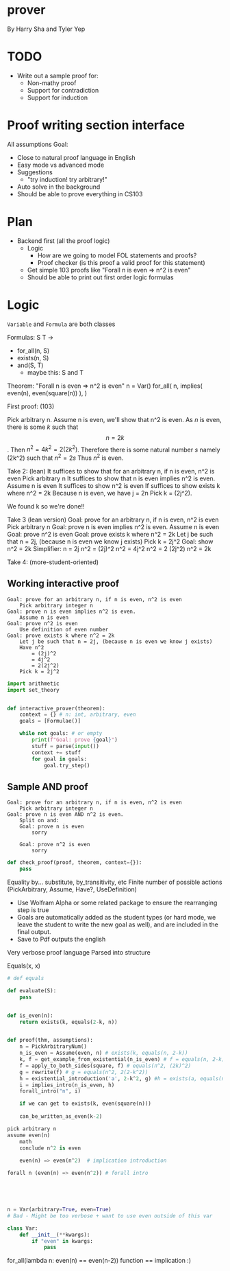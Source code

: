 # prover
By Harry Sha and Tyler Yep

# TODO
- Write out a sample proof for:
    - Non-mathy proof
    - Support for contradiction
    - Support for induction

# Proof writing section interface
All assumptions
Goal:
- Close to natural proof language in English
- Easy mode vs advanced mode
- Suggestions
    - "try induction! try arbitrary!"
- Auto solve in the background
- Should be able to prove everything in CS103

# Plan
- Backend first (all the proof logic) 
    - Logic
        - How are we going to model FOL statements and proofs? 
        - Proof checker (is this proof a valid proof for this statement)
    - Get simple 103 proofs like "Forall n is even => n^2 is even"
    - Should be able to print out first order logic formulas

# Logic

`Variable` and `Formula` are both classes

Formulas:
S T -> 
- for_all(n, S)
- exists(n, S)
- and(S, T)
    - maybe this: S and T


Theorem: "Forall n is even => n^2 is even"
n = Var()
for_all(
    n, 
    implies(
        even(n), even(square(n))
    ),
)

First proof: (103)

Pick arbitrary n. Assume n is even, we'll show that n^2 is even. 
As $n$ is even, there is some $k$ such that $$n = 2k$$. Then $n^2 = 4k^2 = 2(2k^2)$. 
Therefore there is some natural number $s$ namely (2k^2) such that $n^2 = 2s$ 
Thus $n^2$ is even.

Take 2: (lean)
It suffices to show that for an arbitrary n, if n is even, n^2 is even
Pick arbitrary n
It suffices to show that n is even implies n^2 is even. 
Assume n is even
It suffices to show n^2 is even 
If suffices to show exists k where n^2 = 2k
Because n is even, we have j = 2n
Pick k = (2j^2).

We found k so we're done!!



Take 3 (lean version)
Goal: prove for an arbitrary n, if n is even, n^2 is even
    Pick arbitrary n
Goal: prove n is even implies n^2 is even. 
    Assume n is even
Goal: prove n^2 is even 
Goal: prove exists k where n^2 = 2k
    Let j be such that n = 2j, (because n is even we know j exists)
    Pick k = 2j^2
Goal: show n^2 = 2k
    Simplifier:
        n = 2j
        n^2 = (2j)^2
        n^2 = 4j^2
        n^2 = 2 (2j^2)
        n^2 = 2k


Take 4: (more-student-oriented)

## Working interactive proof 

```
Goal: prove for an arbitrary n, if n is even, n^2 is even
    Pick arbitrary integer n
Goal: prove n is even implies n^2 is even. 
    Assume n is even
Goal: prove n^2 is even
    Use definition of even number
Goal: prove exists k where n^2 = 2k
    Let j be such that n = 2j, (because n is even we know j exists)
    Have n^2 
        = (2j)^2
        = 4j^2
        = 2(2j^2)
    Pick k = 2j^2
```






```python
import arithmetic
import set_theory 


def interactive_prover(theorem):
    context = {} # n: int, arbitrary, even
    goals = [Formulae()]

    while not goals: # or empty
        print(f"Goal: prove {goal}")
        stuff = parse(input())
        context += stuff
        for goal in goals:
            goal.try_step()

```


## Sample AND proof
```
Goal: prove for an arbitrary n, if n is even, n^2 is even
    Pick arbitrary integer n
Goal: prove n is even AND n^2 is even. 
    Split on and:
    Goal: prove n is even
        sorry

    Goal: prove n^2 is even
        sorry
```







```python
def check_proof(proof, theorem, context={}):
    pass
```






Equality by... substitute, by_transitivity, etc
Finite number of possible actions (PickArbitrary, Assume, Have?, UseDefinition)


- Use Wolfram Alpha or some related package to ensure the rearranging step is true
- Goals are automatically added as the student types (or hard mode, we leave the student to write the new goal as well), and are included in the final output.
- Save to Pdf outputs the english 


Very verbose proof language
Parsed into structure


Equals(x, x)
```python
# def equals

def evaluate(S):
    pass


def is_even(n): 
    return exists(k, equals(2-k, n))


def proof(thm, assumptions):
    n = PickArbitraryNum()
    n_is_even = Assume(even, n) # exists(k, equals(n, 2-k))
    k, f = get_example_from_existential(n_is_even) # f = equals(n, 2-k)
    f = apply_to_both_sides(square, f) # equals(n^2, (2k)^2)
    g = rewrite(f) # g = equals(n^2, 2(2-k^2))
    h = existential_introduction('a', 2-k^2, g) #h = exists(a, equals(n^2, a))
    i = implies_intro(n_is_even, h)
    forall_intro("n", i)

    if we can get to exists(k, even(square(n)))
    
    can_be_written_as_even(k-2)

pick arbitrary n
assume even(n)
    math
    conclude n^2 is even
    
    even(n) => even(n^2)  # implication introduction

forall n (even(n) => even(n^2)) # forall intro





n = Var(arbitrary=True, even=True)
# Bad - Might be too verbose + want to use even outside of this var
```
```python
class Var:
    def __init__(**kwargs):
        if "even" in kwargs:
            pass

```



for_all(lambda n: even(n) == even(n-2))
function == implication :)

